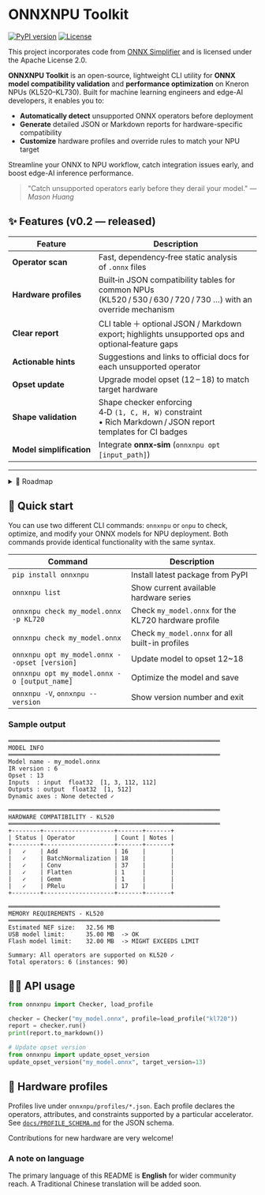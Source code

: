 # ONNXNPU Toolkit

[![PyPI version]][pypi-url] [![License]][license-url]

This project incorporates code from [ONNX Simplifier](https://github.com/daquexian/onnx-simplifier) and is licensed under the Apache License 2.0.

**ONNXNPU Toolkit** is an open-source, lightweight CLI utility for **ONNX model compatibility validation** and **performance optimization** on Kneron NPUs (KL520–KL730). Built for machine learning engineers and edge-AI developers, it enables you to:

- **Automatically detect** unsupported ONNX operators before deployment  
- **Generate** detailed JSON or Markdown reports for hardware-specific compatibility  
- **Customize** hardware profiles and override rules to match your NPU target  
<!-- - **Fuse** common layers (BN→Conv, Gemm sequences, Reshape optimizations) for faster inference   -->

Streamline your ONNX to NPU workflow, catch integration issues early, and boost edge-AI inference performance.

> "Catch unsupported operators early before they derail your model."
> — *Mason Huang*

## ✨ Features (v0.2 — released)

| Feature               | Description                                                                                                           |
| --------------------- | --------------------------------------------------------------------------------------------------------------------- |
| **Operator scan**     | Fast, dependency‑free static analysis of `.onnx` files                                                                 |
| **Hardware profiles** | Built‑in JSON compatibility tables for common NPUs (KL520 / 530 / 630 / 720 / 730 …) with an override mechanism        |
| **Clear report**      | CLI table ＋ optional JSON / Markdown export; highlights unsupported ops and optional‑feature gaps                      |
| **Actionable hints**  | Suggestions and links to official docs for each unsupported operator                                                  |
| **Opset update**      | Upgrade model opset (12 – 18) to match target hardware                                                                |
| **Shape validation** | Shape checker enforcing 4‑D `(1, C, H, W)` constraint<br>• Rich Markdown / JSON report templates for CI badges | Uses ONNX shape‑inference to avoid manual parsing                       |
| **Model simplification** | Integrate **onnx‑sim** (`onnxnpu opt [input_path]`)|
---

<details>
<summary>🧭 Roadmap</summary>

| Version | Target Date* | Major Items                                                                                           | Notes / Dependencies                                                    |
| ------- | ------------ | ------------------------------------------------------------------------------------------------------ | ----------------------------------------------------------------------- |
| **0.3 – Automatic Op Replacement & Slimming** | Jul 2025 | • `--replace` mapping table (e.g., `Reshape → Flatten`)<br>• Fallback to custom kernels / plugin stubs<br>• Bundle Kneron **optimizer_scripts** (BN‑Conv fuse, Dropout removal …)            | Needs rule set ＋ regression tests                                       |
| **0.4 – Interactive Viewer**      | Aug 2025 | • `onnxnpu view` drag‑and‑drop web UI<br>• Highlight unsupported nodes directly on the graph<br>• Downloadable HTML report | Likely React + ONNX‑JS; demo hosted on GitHub Pages                     |
| **0.5 – Extensibility & Ecosystem** | Sep 2025 | • Plugin system via Python entry‑points<br>• Community hardware‑profile submission flow<br>• Freeze stable API v1.0 | Plan to publish on conda‑forge after API stabilisation                  |

\* Dates are tentative and may shift based on resources.
</details>

## 🚀 Quick start

You can use two different CLI commands: `onnxnpu` or `onpu` to check, optimize, and modify your ONNX models for NPU deployment. Both commands provide identical functionality with the same syntax.

| Command                                       | Description                                           |
|-----------------------------------------------|-------------------------------------------------------|
| `pip install onnxnpu`                         | Install latest package from PyPI                      |
| `onnxnpu list`                   | Show current available hardware series                         |
| `onnxnpu check my_model.onnx -p KL720`           | Check `my_model.onnx` for the KL720 hardware profile  |
| `onnxnpu check my_model.onnx`                    | Check `my_model.onnx` for all built-in profiles       |
| `onnxnpu opt my_model.onnx --opset [version]`           | Update model to opset 12~18                              |
| `onnxnpu opt my_model.onnx -o [output_name]`           | Optimize the model and save                              |
| `onnxnpu -V`, `onnxnpu --version`                   | Show version number and exit                          |

### Sample output

```
════════════════════════════════════════════════════════════
MODEL INFO
════════════════════════════════════════════════════════════
Model name - my_model.onnx
IR version : 6
Opset : 13
Inputs  : input  float32  [1, 3, 112, 112]
Outputs : output  float32  [1, 512]
Dynamic axes : None detected ✓

════════════════════════════════════════════════════════════
HARDWARE COMPATIBILITY - KL520
════════════════════════════════════════════════════════════
+--------+--------------------+-------+-------+
| Status | Operator           | Count | Notes |
+--------+--------------------+-------+-------+
|   ✓    | Add                | 16    |       |
|   ✓    | BatchNormalization | 18    |       |
|   ✓    | Conv               | 37    |       |
|   ✓    | Flatten            | 1     |       |
|   ✓    | Gemm               | 1     |       |
|   ✓    | PRelu              | 17    |       |
+--------+--------------------+-------+-------+

════════════════════════════════════════════════════════════
MEMORY REQUIREMENTS - KL520
════════════════════════════════════════════════════════════
Estimated NEF size:   32.56 MB
USB model limit:      35.00 MB  -> OK
Flash model limit:    32.00 MB  -> MIGHT EXCEEDS LIMIT

Summary: All operators are supported on KL520 ✓
Total operators: 6 (instances: 90)
```

## 🧑‍💻 API usage

```python
from onnxnpu import Checker, load_profile

checker = Checker("my_model.onnx", profile=load_profile("kl720"))
report = checker.run()
print(report.to_markdown())

# Update opset version
from onnxnpu import update_opset_version
update_opset_version("my_model.onnx", target_version=13)
```

## 📖 Hardware profiles

Profiles live under `onnxnpu/profiles/*.json`.
Each profile declares the operators, attributes, and constraints supported by a particular accelerator.
See [`docs/PROFILE_SCHEMA.md`](docs/PROFILE_SCHEMA.md) for the JSON schema.

Contributions for new hardware are very welcome!

<!-- ## 🤝 Contributing

We love pull requests! Please read `CONTRIBUTING.md` and open an issue before you start a large refactor so we can align on design.

Coding conventions follow **PEP 8** with the Black formatter. -->

### A note on language

The primary language of this README is **English** for wider community reach.  A Traditional Chinese translation will be added soon.


[PyPI version]: https://img.shields.io/pypi/v/onnxnpu
[pypi-url]: https://pypi.org/project/onnxnpu
[Build status]: https://img.shields.io/github/actions/workflow/status/HuangMason320/onnx-checker/ci.yml?branch=main
[ci-url]: https://github.com/HuangMason320/onnxnpu-toolkit/actions
[License]: https://img.shields.io/github/license/HuangMason320/onnxnpu-toolkit
[license-url]: https://pypi.org/project/onnxnpu-toolkit/
